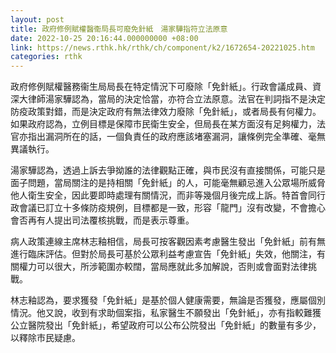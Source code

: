 ```yaml
---
layout: post
title: 政府修例賦權醫衞局長可廢免針紙　湯家驊指符立法原意
date: 2022-10-25 20:16:44.000000000 +08:00
link: https://news.rthk.hk/rthk/ch/component/k2/1672654-20221025.htm
categories: rthk
---
```


政府修例賦權醫務衞生局局長在特定情況下可廢除「免針紙」。行政會議成員、資深大律師湯家驊認為，當局的決定恰當，亦符合立法原意。法官在判詞指不是決定防疫政策對錯，而是決定政府有無法律效力廢除「免針紙」，或者局長有何權力。如果政府認為，立例目標是保障市民衛生安全，但局長在某方面沒有足夠權力，法官亦指出漏洞所在的話，一個負責任的政府應該堵塞漏洞，讓條例完全準確、毫無異議執行。

湯家驊認為，透過上訴去爭拗誰的法律觀點正確，與市民沒有直接關係，可能只是面子問題，當局關注的是持相關「免針紙」的人，可能毫無顧忌進入公眾場所威脅他人衛生安全，因此要即時處理有關情況，而非等幾個月後完成上訴。特首會同行政會議已訂立十多條防疫規例，目標都是一致，形容「龍門」沒有改變，不會擔心會否再有人提出司法覆核挑戰，而是表示尊重。

病人政策連線主席林志釉相信，局長可按客觀因素考慮醫生發出「免針紙」前有無進行臨床評估。但對於局長可基於公眾利益考慮宣告「免針紙」失效，他關注，有關權力可以很大，所涉範圍亦較闊，當局應就此多加解說，否則或會面對法律挑戰。

林志釉認為，要求獲發「免針紙」是基於個人健康需要，無論是否獲發，應屬個別情況。他又說，收到有求助個案指，私家醫生不願發出「免針紙」，亦有指較難獲公立醫院發出「免針紙」，希望政府可以公布公院發出「免針紙」的數量有多少，以釋除市民疑慮。
